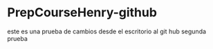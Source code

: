 # PrepCourseHenry-github
este es una prueba de cambios desde el escritorio al git hub
segunda prueba